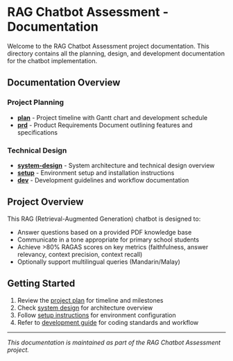 # RAG Chatbot Assessment - Documentation

Welcome to the RAG Chatbot Assessment project documentation. This directory contains all the planning, design, and development documentation for the chatbot implementation.

## Documentation Overview

### Project Planning
- **[plan](./html/plan.html)** - Project timeline with Gantt chart and development schedule
- **[prd](./html/prd.html)** - Product Requirements Document outlining features and specifications

### Technical Design
- **[system-design](./html/system-design.html)** - System architecture and technical design overview
- **[setup](./setup.md)** - Environment setup and installation instructions
- **[dev](./dev.md)** - Development guidelines and workflow documentation

## Project Overview

This RAG (Retrieval-Augmented Generation) chatbot is designed to:
- Answer questions based on a provided PDF knowledge base
- Communicate in a tone appropriate for primary school students
- Achieve >80% RAGAS scores on key metrics (faithfulness, answer relevancy, context precision, context recall)
- Optionally support multilingual queries (Mandarin/Malay)

## Getting Started

1. Review the [project plan](./html/plan.html) for timeline and milestones
2. Check [system design](./html/system-design.html) for architecture overview  
3. Follow [setup instructions](./setup.md) for environment configuration
4. Refer to [development guide](./dev.md) for coding standards and workflow

---

*This documentation is maintained as part of the RAG Chatbot Assessment project.*